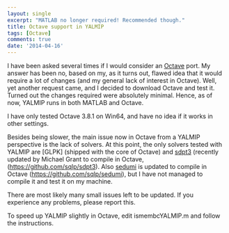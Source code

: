 ```yaml
---
layout: single
excerpt: "MATLAB no longer required! Recommended though."
title: Octave support in YALMIP
tags: [Octave]
comments: true
date: '2014-04-16'
---
```


I have been asked several times if I would consider an [Octave](http://www.gnu.org/software/octave/) port. My answer has been no, based on my, as it turns out, flawed idea that it would require a lot of changes (and my general lack of interest in Octave). Well, yet another request came, and I decided to download Octave and test it. Turned out the changes required were absolutely minimal. Hence, as of now, YALMIP runs in both MATLAB and Octave. 

I have only tested Octave 3.8.1 on Win64, and have no idea if it works in other settings.

Besides being slower, the main issue now in Octave from a YALMIP perspective is the lack of solvers. At this point, the only solvers tested with YALMIP are [GLPK] (shipped with the core of Octave) and [sdpt3](/command/sdpt3) (recently updated by Michael Grant to compile in Octave, (https://github.com/sqlp/sdpt3). Also [sedumi](/command/sedumi) is updated to compile in Octave (https://github.com/sqlp/sedumi), but I have not managed to compile it and test it on my machine.

There are most likely many small issues left to be updated. If you experience any problems, please report this.

To speed up YALMIP slightly in Octave, edit ismembcYALMIP.m and follow the instructions.
